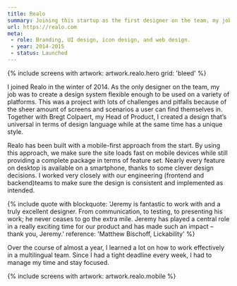 ```yaml
---
title: Realo
summary: Joining this startup as the first designer on the team, my job was to create a design system flexible enough to be used on a variety of platforms.
url: https://realo.com
meta:
 - role: Branding, UI design, icon design, and web design.
 - year: 2014-2015
 - status: Launched
---
```

{% include screens with artwork: artwork.realo.hero grid: 'bleed' %}

I joined Realo in the winter of 2014. As the only designer on the team, my job was to create a design system flexible enough to be used on a variety of platforms. This was a project with lots of challenges and pitfalls because of the sheer amount of screens and scenarios a user can find themselves in. Together with Bregt Colpaert, my Head of Product, I created a design that’s universal in terms of design language while at the same time has a unique style.

Realo has been built with a mobile-first approach from the start. By using this approach, we make sure the site loads fast on mobile devices while still providing a complete package in terms of feature set. Nearly every feature on desktop is available on a smartphone, thanks to some clever design decisions. I worked very closely with our engineering (frontend and backend)teams to make sure the design is consistent and implemented as intended.

{% include quote with blockquote: 'Jeremy is fantastic to work with and a truly excellent designer. From communication, to testing, to presenting his work; he never ceases to go the extra mile. Jeremy has played a central role in a really exciting time for our product and has made such an impact – thank you, Jeremy.' reference: 'Matthew Bischoff, Lickability' %}

Over the course of almost a year, I learned a lot on how to work effectively in a multilingual team. Since I had a tight deadline every week, I had to manage my time and stay focused.

{% include screens with artwork: artwork.realo.mobile %}